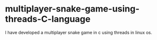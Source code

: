 # multiplayer-snake-game-using-threads-C-language
I have developed a multiplayer snake game in c using threads in linux os.
